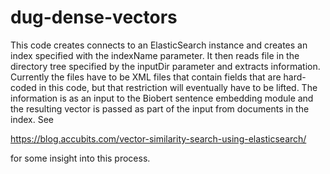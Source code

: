 # dug-dense-vectors
This code creates connects to an ElasticSearch instance and creates an index specified with the indexName parameter.  It then reads file in the directory tree specified by the inputDir parameter and extracts information. Currently the files have to be XML files that contain fields that are hard-coded in this code, but that restriction will eventually have to be lifted.  The information is as an input to the Biobert sentence embedding module and the resulting vector is passed as part of the input from documents in the index. See 

  https://blog.accubits.com/vector-similarity-search-using-elasticsearch/

 for some insight into this process.

